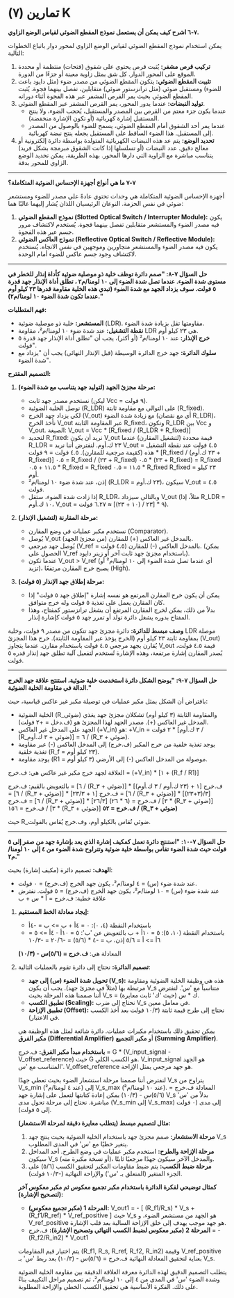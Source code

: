 # تمارين (۷) K

**٧-٦ اشرح كيف يمكن أن يستعمل نموذج المقطع الضوئي لقياس الوضع الزاوي.**

يمكن استخدام نموذج المقطع الضوئي لقياس الوضع الزاوي لمحور دوار باتباع الخطوات التالية:
1.  **تركيب قرص مشفر:** يُثبت قرص يحتوي على شقوق (فتحات) منتظمة أو محددة الموقع على المحور الدوار. كل شق يمثل زاوية معينة أو جزءًا من الدورة.
2.  **تثبيت المقطع الضوئي:** يتكون المقطع الضوئي من مصدر ضوء (مثل دايود باعث للضوء) ومستقبل ضوئي (مثل ترانزستور ضوئي) متقابلين، تفصل بينهما فجوة. يُثبت المقطع الضوئي بحيث يمر القرص المشفر عبر هذه الفجوة أثناء دورانه.
3.  **توليد النبضات:** عندما يدور المحور، يمر القرص المشفر عبر المقطع الضوئي.
    *   عندما يكون جزء معتم من القرص بين المصدر والمستقبل، يُحجب الضوء، ولا ينتج المستقبل إشارة كهربائية (أو تكون الإشارة منخفضة).
    *   عندما يمر أحد الشقوق أمام المقطع الضوئي، يسمح للضوء بالوصول من المصدر إلى المستقبل. هذا الضوء الساقط على المستقبل يجعله ينتج نبضة كهربائية.
4.  **تحديد الوضع:** يتم عد هذه النبضات الكهربائية المتولدة بواسطة دائرة إلكترونية أو معالج دقيق. عدد النبضات (أو تسلسلها إذا كانت الشقوق مبرمجة بشكل فريد) يتناسب مباشرة مع الزاوية التي دارها المحور. بهذه الطريقة، يمكن تحديد الوضع الزاوي للمحور بدقة.

---

**٧-٧ ما هي أنواع أجهزة الإحساس الضوئية المتكاملة؟**

أجهزة الإحساس الضوئية المتكاملة هي وحدات تحتوي عادةً على مصدر للضوء ومستشعر ضوئي في نفس الحزمة. النوعان الرئيسيان اللذان يُشار إليهما غالبًا هما:
1.  **نموذج المقطع الضوئي (Slotted Optical Switch / Interrupter Module):** يكون فيه مصدر الضوء والمستشعر متقابلين تفصل بينهما فجوة. يُستخدم لاكتشاف مرور جسم عبر هذه الفجوة.
2.  **نموذج العاكس الضوئي (Reflective Optical Switch / Reflective Module):** يكون فيه مصدر الضوء والمستشعر متجاورين وموجهين في نفس الاتجاه. يُستخدم لاكتشاف وجود جسم عاكس للضوء أمام الوحدة.

---

**حل السؤال ٧-٨: "صمم دائرة توظف خلية ذو موصلية ضوئية كأداة إنذار للخطر في مستوى شدة الضوء. عندما تصل شدة الضوء إلى ١٠ لومنا/م٢ ، تطلق أداة الإنذار جهد قدرة ٥ فولت. سوف يزداد الجهد مع شدة الضوء (تبدي هذه الخلية مقاومة قدرها ٢٣ كيلو أوم عندما تكون شدة الضوء ١٠ لومنا/م٢)."**

**فهم المتطلبات:**
*   **المستشعر:** خلية ذو موصلية ضوئية (LDR). مقاومتها تقل بزيادة شدة الضوء.
*   **نقطة التشغيل:** عند شدة ضوء ١٠ لومنا/م²، مقاومة LDR هي ٢٣ كيلو أوم.
*   **خرج الإنذار:** عند ١٠ لومنا/م² (أو أكثر)، يجب أن "تطلق أداة الإنذار جهد قدرة ٥ فولت".
*   **سلوك الدائرة:** جهد خرج الدائرة الوسيطة (قبل الإنذار النهائي) يجب أن "يزداد مع شدة الضوء".

**التصميم المقترح:**

1.  **مرحلة مجزئ الجهد (لتوليد جهد يتناسب مع شدة الضوء):**
    *   نستخدم مصدر جهد ثابت (ليكن Vcc = ٩ فولت).
    *   نوصل الخلية الضوئية (R_LDR) على التوالي مع مقاومة ثابتة (R_fixed).
    *   لكي يزداد جهد الخرج (V_out) مع زيادة شدة الضوء (أي مع نقصان R_LDR)، نأخذ الخرج V_out عبر المقاومة الثابتة R_fixed، وتكون R_LDR بين Vcc و V_out.
        الصيغة: V_out = Vcc * [R_fixed / (R_LDR + R_fixed)]
    *   لتحديد R_fixed: نريد أن يكون V_out قيمة محددة (لتشغيل المقارن) عندما R_LDR = ٢٣ ك.أوم. لنفترض أننا نريد V_out = ٤.٥ فولت عند نقطة التشغيل هذه (كقيمة مرجعية للمقارن).
        ٤.٥ فولت = ٩ فولت * [R_fixed / (٢٣ ك.أوم + R_fixed)]
        ٠.٥ = R_fixed / (٢٣ + R_fixed)
        ٠.٥ * (٢٣ + R_fixed) = R_fixed
        ١١.٥ + ٠.٥ * R_fixed = R_fixed
        ١١.٥ = ٠.٥ * R_fixed
        R_fixed = ٢٣ كيلو أوم.
    *   إذن، عند شدة ضوء ١٠ لومنا/م² (R_LDR = ٢٣ ك.أوم)، سيكون V_out = ٤.٥ فولت.
    *   إذا زادت شدة الضوء، ستقل R_LDR، وبالتالي سيزداد V_out (مثلاً، إذا R_LDR = ١٠ ك.أوم، V_out = ٩ * [٢٣ / (١٠ + ٢٣)] ≈ ٦.٢٧ فولت).

2.  **مرحلة المقارنة (لتشغيل الإنذار):**
    *   نستخدم مكبر عمليات في وضع المقارن (Comparator).
    *   يُوصل V_out (من مجزئ الجهد) بالمدخل غير العاكس (+) للمقارن.
    *   يُوصل جهد مرجعي (V_ref = ٤.٥ فولت) بالمدخل العاكس (-) للمقارن. (يمكن الحصول على V_ref باستخدام مجزئ جهد ثابت آخر أو زينر دايود).
    *   عندما تكون V_out > V_ref (أي عندما تصل شدة الضوء إلى ١٠ لومنا/م² أو تزيد)، يصبح خرج المقارن مرتفعًا (High).

3.  **مرحلة إطلاق جهد الإنذار (٥ فولت):**
    *   يمكن أن يكون خرج المقارن المرتفع هو نفسه إشارة "إطلاق جهد ٥ فولت" إذا كان المقارن يعمل على تغذية ٥ فولت وله خرج متوافق.
    *   بدلاً من ذلك، يمكن لخرج المقارن المرتفع أن يشغل ترانزستور كمفتاح، وهذا المفتاح بدوره يشغل دائرة تولد أو تمرر جهد ٥ فولت كإشارة إنذار.

**وصف مبسط للدائرة:**
دائرة مجزئ جهد تتكون من مصدر ٩ فولت، وخلية LDR موصلة بمقاومة ثابتة ٢٣ كيلو أوم (الخرج يؤخذ عبر المقاومة الثابتة). خرج هذا المجزئ (V_out) يُقارن بجهد مرجعي ٤.٥ فولت باستخدام مقارن. عندما يتجاوز V_out قيمة ٤.٥ فولت، يُصدر المقارن إشارة مرتفعة، وهذه الإشارة تُستخدم لتفعيل آلية تطلق جهد إنذار قدره ٥ فولت.

---

**حل السؤال ٧-٩: "يوضح الشكل دائرة استخدمت خلية ضوئية، استنتج علاقة جهد الخرج الدالة في مقاومة الخلية الضوئية."**

بافتراض أن الشكل يمثل مكبر عمليات في توصيلة مكبر غير عاكس قياسية، حيث:
*   الخلية الضوئية (R_ضوئي) والمقاومة الثابتة (٣ كيلو أوم) تشكلان مجزئ جهد يغذي المدخل غير العاكس (+). مصدر الجهد لهذا المجزئ هو (ف.دخل = +٢ فولت).
*   الجهد على المدخل غير العاكس (+V_in) هو: +V_in = ٢ فولت * [٣ ك.أوم / (R_ضوئي + ٣ ك.أوم)] = ٦ / (R_ضوئي + ٣).
*   يوجد تغذية خلفية من خرج المكبر (ف.خرج) إلى المدخل العاكس (-) عبر مقاومة تغذية خلفية (R_f = ٢٣ كيلو أوم).
*   يوجد مقاومة (R1 = ٣ كيلو أوم) موصولة من المدخل العاكس (-) إلى الأرضي.

العلاقة لجهد خرج مكبر غير عاكس هي:
ف.خرج = (+V_in) * [١ + (R_f / R1)]

بالتعويض بالقيم:
ف.خرج = [٦ / (R_ضوئي + ٣)] * [١ + (٢٣ ك.أوم / ٣ ك.أوم)]
ف.خرج = [٦ / (R_ضوئي + ٣)] * [١ + ٢٣/٣]
ف.خرج = [٦ / (R_ضوئي + ٣)] * [(٣+٢٣)/٣]
ف.خرج = [٦ / (R_ضوئي + ٣)] * [٢٦/٣]
ف.خرج = (٦ * ٢٦) / [٣ * (R_ضوئي + ٣)]
ف.خرج = ١٥٦ / [٣ * (R_ضوئي + ٣)]
**ف.خرج = ٥٢ / (R_ضوئي + ٣)**

حيث R_ضوئي تُقاس بالكيلو أوم، وف.خرج يُقاس بالفولت.

---

**حل السؤال ٧-١٠: "استنتج دائرة تعمل كمكيف إشارة الذي يعد بإشارة جهد من صفر إلى ٥ فولت حيث شدة الضوء تقاس بواسطة خلية ضوئية وتتراوح شدة الضوء من ٤ إلى ١٠ لومنا/م٢."**

**الهدف:** تصميم دائرة (مكيف إشارة) بحيث:
*   عند شدة ضوء (س) = ٤ لومنا/م²، يكون جهد الخرج (ف.خرج) = ٠ فولت.
*   عند شدة ضوء (س) = ١٠ لومنا/م²، يكون جهد الخرج (ف.خرج) = ٥ فولت.
نفترض علاقة خطية: ف.خرج = أ * س + ب

1.  **إيجاد معادلة الخط المستقيم:**
    *   باستخدام النقطة (٤، ٠): ٠ = ٤أ + ب  =>  ب = -٤أ
    *   باستخدام النقطة (١٠، ٥): ٥ = ١٠أ + ب
    بالتعويض عن 'ب': ٥ = ١٠أ - ٤أ  =>  ٥ = ٦أ  =>  أ = ٥/٦
    إذن، ب = -٤ * (٥/٦) = -٢٠/٦ = -١٠/٣

    المعادلة هي: **ف.خرج = (٥/٦)س - (١٠/٣)**

2.  **تصميم الدائرة:**
    نحتاج إلى دائرة تقوم بالعمليات التالية:
    *   **تحويل شدة الضوء (س) إلى جهد (V_s):** هذه هي وظيفة الخلية الضوئية ومقاومة مرتبطة بها (مثلاً في مجزئ جهد). يجب أن يكون V_s متناسباً مع 'س'. لنفترض أننا صممنا هذه المرحلة بحيث V_s = ك * س (حيث 'ك' ثابت معايرة).
    *   **تطبيق الكسب (Scaling):** نحتاج إلى ضرب V_s في معامل معين.
    *   **تطبيق الإزاحة (Offset):** نحتاج إلى طرح قيمة ثابتة (١٠/٣ فولت بعد أخذ الكسب في الاعتبار).

    يمكن تحقيق ذلك باستخدام مكبرات عمليات. دائرة شائعة لمثل هذه الوظيفة هي **مكبر الفرق (Differential Amplifier)** أو **مكبر التجميع (Summing Amplifier)**.

    **باستخدام مبدأ مكبر الفرق:**
    ف.خرج = G * (V_input_signal - V_offset_reference)
    حيث G هو الكسب الكلي.
    V_input_signal هو الجهد المتناسب مع 'س'.
    V_offset_reference هو جهد مرجعي يمثل الإزاحة.

    لنفترض أننا صممنا مرحلة استشعار الضوء بحيث تعطي جهدًا V_s يتراوح من V_s_min (عند ٤ لومنا/م²) إلى V_s_max (عند ١٠ لومنا/م²).
    المعادلة ف.خرج = (٥/٦)س - (١٠/٣) يمكن إعادة كتابتها لتعمل على إشارة جهد V_s بدلاً من 'س' مباشرة.
    نحتاج إلى مرحلة تحول مدى (V_s_min إلى V_s_max) إلى مدى (٠ فولت إلى ٥ فولت).

    **مثال لتصميم مبسط (يتطلب معايرة دقيقة لمرحلة الاستشعار):**
    1.  **مرحلة الاستشعار:** صمم مجزئ جهد باستخدام الخلية الضوئية بحيث ينتج جهد V_s يتغير خطيًا مع 'س' في المدى المطلوب.
    2.  **مرحلة الإزاحة والطرح:** استخدم مكبر عمليات في وضع الطرح. أحد المداخل سيكون V_s (أو نسخة مكبرة منه)، والمدخل الآخر سيكون جهدًا مرجعيًا ثابتًا.
    3.  **مرحلة ضبط الكسب:** يتم ضبط مقاومات المكبر لتحقيق الكسب (٥/٦) على الجزء المتغير (المتعلق بـ 'س') والإزاحة النهائية (-١٠/٣ فولت).

    **كمثال توضيحي لفكرة الدائرة باستخدام مكبر تجميع معكوس ثم مكبر معكوس آخر (لتصحيح الإشارة):**
    *   **المرحلة 1 (مكبر تجميع معكوس):**
        V_out1 = - [ (R_f1/R_s) * V_s + (R_f1/R_ref) * V_ref_positive ]
        حيث V_s هو الجهد من مستشعر الضوء، و V_ref_positive هو جهد موجب يهدف إلى خلق الإزاحة السالبة بعد قلب الإشارة.
    *   **المرحلة 2 (مكبر معكوس لضبط الكسب النهائي وتصحيح الإشارة):**
        ف.خرج = - (R_f2/R_in2) * V_out1

    يتم اختيار قيم المقاومات (R_f1, R_s, R_ref, R_f2, R_in2) وقيمة V_ref_positive بعناية لتحقيق المعادلة النهائية ف.خرج = (٥/٦)س - (١٠/٣) بعد ربط 'س' بـ V_s.

    يتطلب التصميم الدقيق لهذه الدائرة معرفة العلاقة الدقيقة بين مقاومة الخلية الضوئية وشدة الضوء 'س' في المدى من ٤ إلى ١٠ لومنا/م²، ثم تصميم مراحل التكييف بناءً على ذلك. الفكرة الأساسية هي تحقيق الكسب الخطي والإزاحة المطلوبة.